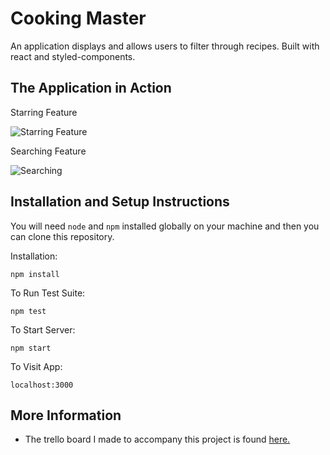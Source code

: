 # Cooking Master

An application displays and allows users to filter through recipes. Built with react and styled-components. 

## The Application in Action

Starring Feature

![Starring Feature](https://i.imgur.com/8n2IH4t.gif)

Searching Feature

![Searching](https://i.imgur.com/6O9g5TE.gif)

## Installation and Setup Instructions

You will need `node` and `npm` installed globally on your machine and then you can clone this repository.  

Installation:

`npm install`  

To Run Test Suite:  

`npm test`  

To Start Server:

`npm start`  

To Visit App:

`localhost:3000`  

## More Information

  - The trello board I made to accompany this project is found [here.](https://trello.com/b/DW9VZ39X/%F0%9F%91%A9%F0%9F%8F%BB%F0%9F%8D%B3cooking-master)


